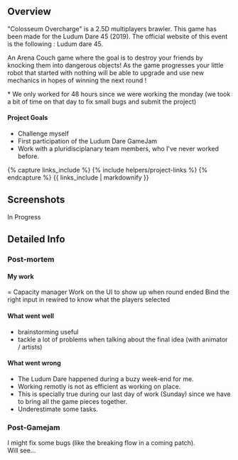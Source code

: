 <!---
Gregoire Boiron <gregoire.boiron@gmail.com>
Copyright (c) 2018 Gregoire Boiron  All Rights Reserved.
--->

Overview
--------------------
"Colosseum Overcharge" is a 2.5D multiplayers brawler. This game has been made for the Ludum Dare 45 (2019). The official website of this event is the following : Ludum dare 45.

An Arena Couch game where the goal is to destroy your friends by knocking them into dangerous objects! 
As the game progresses your little robot that started with nothing will be able to upgrade and use new mechanics in hopes of winning the next round !

\* We only worked for 48 hours since we were working the monday (we took a bit of time on that day to fix small bugs and submit the project)

#### Project Goals
* Challenge myself
* First participation of the Ludum Dare GameJam
* Work with a pluridisciplanary team members, who I've never worked before.

{% capture links_include %}
{% include helpers/project-links %}
{% endcapture %}
{{ links_include | markdownify }}

Screenshots
--------------------
In Progress

Detailed Info
--------------------

### Post-mortem
#### My work
= Capacity manager
Work on the UI to show up when round ended
Bind the right input in rewired to know what the players selected

#### What went well
* brainstorming useful
* tackle a lot of problems when talking about the final idea (with animator / artists)

#### What went wrong
* The Ludum Dare happened during a buzy week-end for me.
* Working remotly is not as efficient as working on place.
* This is specially true during our last day of work (Sunday) since we have to bring all the game pieces together. 
* Underestimate some tasks.

### Post-Gamejam
I might fix some bugs (like the breaking flow in a coming patch).  
Will see...